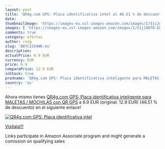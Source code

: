 ```yaml
---
layout: post
title: 'QR4g.com GPS: Placa identificativa intel al 46.51 % de descuento'
date: 
thumbnailImage: 'https://images-eu.ssl-images-amazon.com/images/I/51jJA0fD-EL._SL200_.jpg'
images: [ 'https://images-eu.ssl-images-amazon.com/images/I/51jJA0fD-EL._SL200_.jpg' ]
comments: true
category: ofertas
author: ring
slug: 'B07C1SX4W6-es'
description:
actualPrice: 6.9 EUR
currency: EUR
price: 6.9
comparePrice: 12.9 EUR
inStock: true
prodname: 'QR4g.com GPS: Placa identificativa inteligente para MALETAS / MOCHILAS con QR GPS'
country: 'es'
---
```


Ahora mismo tienes [QR4g.com GPS: Placa identificativa inteligente para MALETAS / MOCHILAS con QR GPS](https://www.amazon.es/dp/B07C1SX4W6/?tag=tolees-21) a 6.9 EUR (original: 12.9 EUR) (46.51 %  de descuento) en el siguiente enlace!

[![QR4g.com GPS: Placa identificativa intel](https://images-eu.ssl-images-amazon.com/images/I/51jJA0fD-EL._SL200_.jpg)](https://www.amazon.es/dp/B07C1SX4W6/?tag=tolees-21)

[Visítala!!!](https://www.amazon.es/dp/B07C1SX4W6/?tag=tolees-21)

Links participate in Amazon Associate program and might generate a comission on qualifying sales
